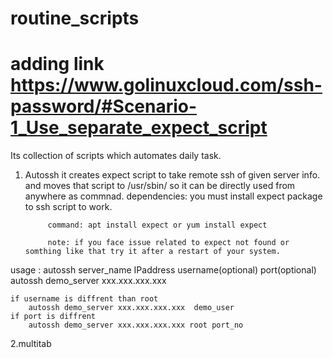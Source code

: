 # routine_scripts
# adding link https://www.golinuxcloud.com/ssh-password/#Scenario-1_Use_separate_expect_script 
Its collection of scripts which automates daily task.

1. Autossh
	it creates expect script to take remote ssh of given server info.
		and moves that script to /usr/sbin/ so it can be directly used from anywhere as commnad.
	dependencies:
			you must install expect package to ssh script to work.
			
			command: apt install expect or yum install expect
			
			note: if you face issue related to expect not found or somthing like that try it after a restart of your system.
 
usage : autossh server_name IPaddress username(optional) port(optional)
	autossh demo_server xxx.xxx.xxx.xxx
		
	if username is diffrent than root
		autossh demo_server xxx.xxx.xxx.xxx  demo_user
	if port is diffrent 
		autossh demo_server xxx.xxx.xxx.xxx root port_no

2.multitab
			


